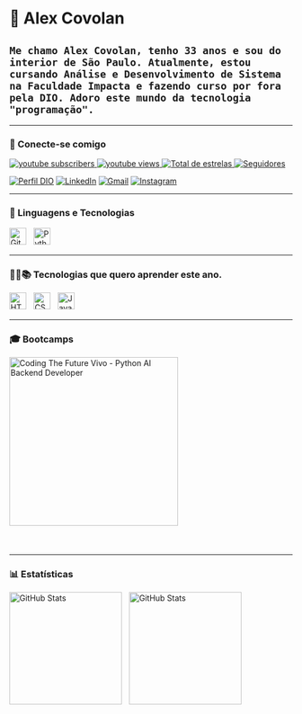 # 👋 Alex Covolan

## **`Me chamo Alex Covolan, tenho 33 anos e sou do interior de São Paulo. Atualmente, estou cursando Análise e Desenvolvimento de Sistema na Faculdade Impacta e fazendo curso por fora pela DIO. Adoro este mundo da tecnologia "programação".`**

---

### 🔗 Conecte-se comigo

<p align="left">
    <a href="https://www.youtube.com/@ZadPlay-?sub_confirmation=1">
        <img 
            alt="youtube subscribers" 
            title="Inscreva-se no meu canal" 
            src="https://custom-icon-badges.demolab.com/youtube/channel/subscribers/UCZuFSwVdjE1-yQr0xNlL65w?color=%23E05D44&label=Inscreva-se&logo=video&logoColor=white&style=for-the-badge&labelColor=CE4630"
        />
    </a>
    <a href="https://www.youtube.com/@ZadPlay-">
        <img 
            alt="youtube views" 
            title="Visualizações no YouTube" 
            src="https://custom-icon-badges.demolab.com/youtube/channel/views/UCZuFSwVdjE1-yQr0xNlL65w?color=%23E1AD0E&logo=eye&logoColor=white&style=for-the-badge&labelColor=C79600"
        />
    </a> 
    <a href="https://github.com/alexcovolan?tab=repositories&sort=stargazers">
        <img 
            alt="Total de estrelas" 
            title="Total de estrelas no GitHub" 
            src="https://custom-icon-badges.demolab.com/github/stars/alexcovolan?color=55960c&style=for-the-badge&labelColor=488207&logo=star&label=estrelas"
        />
    </a>
    <a href="https://github.com/alexcovolan?tab=followers">
        <img 
            alt="Seguidores" 
            title="Me siga no GitHub" 
            src="https://custom-icon-badges.demolab.com/github/followers/alexcovolan?color=236ad3&labelColor=1155ba&style=for-the-badge&logo=github&label=Seguidores&logoColor=white"
        />
    </a>
</p>

[![Perfil DIO](https://img.shields.io/badge/-Meu%20Perfil%20na%20DIO-000?style=for-the-badge)](https://www.dio.me/users/alexcovolan140)
[![LinkedIn](https://img.shields.io/badge/-LinkedIn-000?style=for-the-badge&logo=linkedin&logoColor=30A3DC)](https://www.linkedin.com/in/alex-covolan-rodrigues-23b992300/)
[![Gmail](https://img.shields.io/badge/Gmail-000?style=for-the-badge&logo=gmail&logoColor=#db4a39)](mailto:alexcovolan.pix@gmail.com)
[![Instagram](https://img.shields.io/badge/-Instagram-000?style=for-the-badge&logo=instagram&logoColor=#E1306C)](https://www.instagram.com/alex_mavissum/)

---

### 🤖 Linguagens e Tecnologias

<img 
    align="left" 
    alt="Git" 
    title="Git"
    width="30px" 
    style="padding-right: 10px;" 
    src="https://cdn.jsdelivr.net/gh/devicons/devicon@latest/icons/git/git-original.svg" 
/>
<img 
    align="left" 
    alt="Python" 
    title="Python"
    width="30px" 
    style="padding-right: 10px;" 
    src="https://cdn.jsdelivr.net/gh/devicons/devicon@latest/icons/python/python-original.svg" 
/>

<br/>
<br/>

---

### 👩‍💻📚 Tecnologias que quero aprender este ano. 

<img 
    align="left" 
    alt="HTML"
    title="HTML" 
    width="30px" 
    style="padding-right: 10px;" 
    src="https://cdn.jsdelivr.net/gh/devicons/devicon@latest/icons/html5/html5-original.svg" 
/>
<img 
    align="left" 
    alt="CSS" 
    title="CSS"
    width="30px" 
    style="padding-right: 10px;" 
    src="https://cdn.jsdelivr.net/gh/devicons/devicon@latest/icons/css3/css3-original.svg" 
/>
<img 
    align="left" 
    alt="JavaScript" 
    title="JavaScript"
    width="30px" 
    style="padding-right: 10px;" 
    src="https://cdn.jsdelivr.net/gh/devicons/devicon@latest/icons/javascript/javascript-original.svg" 
/>
<br/>
<br/>

---

### 🎓 Bootcamps
<p> <img alt="Coding The Future Vivo - Python AI Backend Developer" height="300" title="Python AI Backend Developer" width="300px" style="padding-right: 10px; display: block; margin-bottom: 20px;" src="https://hermes.dio.me/files/assets/ef695d25-f647-45eb-b1ad-a25c124b28ca.png" /> </p> <!-- Adiciona uma quebra de linha para garantir que as estatísticas fiquem abaixo --> <br clear="both"/>

---

### 📊 Estatísticas

<p>
  <img 
    align="left" 
    alt="GitHub Stats" 
    height="200" 
    style="padding-right: 10px;" 
    src="https://github-readme-stats.vercel.app/api?username=alexcovolan&show_icons=true&theme=tokyonight&include_all_commits=true&locale=pt-br" 
  />
</p>

<p> <!-- Começando uma nova linha com o parágrafo -->
  <img 
    align="left" 
    alt="GitHub Stats" 
    height="200" 
    src="https://github-readme-stats.vercel.app/api/top-langs/?username=alexcovolan&theme=tokyonight&layout=compact&custom_title=Tecnologias&langs_count=9" 
  />
</p>
